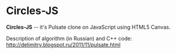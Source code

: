 Circles-JS
==========

**Circles-JS** -- it's Pulsate clone on JavaScript using HTML5 Canvas.

Description of algorithm (in Russian) and C++ code:
http://delimitry.blogspot.ru/2011/11/pulsate.html